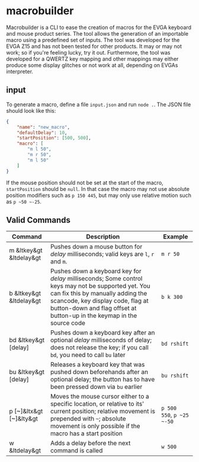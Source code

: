 # macrobuilder
Macrobuilder is a CLI to ease the creation of macros for the EVGA keyboard and mouse product series. The tool allows the generation of an importable macro using a predefined set of inputs.
The tool was developed for the EVGA Z15 and has not been tested for other products. It may or may not work; so if you're feeling lucky, try it out.
Furthermore, the tool was developed for a QWERTZ key mapping and other mappings may either produce some display glitches or not work at all, depending on EVGAs interpreter.
## input
To generate a macro, define a file `input.json` and run `node .`. The JSON file should look like this:
```json
{
    "name": "new_macro",
    "defaultDelay": 10,
    "startPosition": [500, 500],
    "macro": [
        "m l 50",
        "m r 50",
        "m l 50"
    ]
}
```
If the mouse position should not be set at the start of the macro, `startPosition` should be `null`. In that case the macro may not use absolute position modifiers such as `p 150 445`, but may only use relative motion such as `p ~50 ~-25`.
## Valid Commands
| Command | Description | Example |
| ------- | ----------- | ------- |
| m &ltkey&gt &ltdelay&gt | Pushes down a mouse button for *delay* milliseconds; valid keys are `l`, `r` and `m`. | `m r 50` |
| b &ltkey&gt &ltdelay&gt | Pushes down a keyboard key for *delay* milliseconds; Some control keys may not be supported yet. You can fix this by manually adding the scancode, key display code, flag at button-down and flag offset at button-up in the keymap in the source code | `b k 300` |
| bd &ltkey&gt \[delay] | Pushes down a keyboard key after an optional *delay* milliseconds of delay; does not release the key; if you call `bd`, you need to call `bu` later | `bd rshift` |
| bu &ltkey&gt \[delay] | Releases a keyboard key that was pushed down beforehands after an optional delay; the button has to have been pressed down via `bu` earlier | `bu rshift` |
| p \[~]&ltx&gt \[~]&lty&gt | Moves the mouse cursor either to a specific location, or relative to its' current position; relative movement is prepended with `~`; absolute movement is only possible if the macro has a start position | `p 500 550`, `p ~25 ~-50` |
| w &ltdelay&gt | Adds a delay before the next command is called | `w 500` |